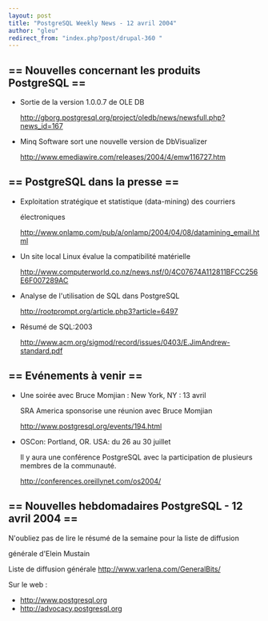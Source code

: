 ```yaml
---
layout: post
title: "PostgreSQL Weekly News - 12 avril 2004"
author: "gleu"
redirect_from: "index.php?post/drupal-360 "
---
```




<h2>== Nouvelles concernant les produits PostgreSQL ==</h2>

<ul>

<li>Sortie de la version 1.0.0.7 de OLE DB<br />

<a href="http://gborg.postgresql.org/project/oledb/news/newsfull.php?news_id=167">http://gborg.postgresql.org/project/oledb/news/newsfull.php?news_id=167</a></li>

<li>Minq Software sort une nouvelle version de DbVisualizer<br />

<a href="http://www.emediawire.com/releases/2004/4/emw116727.htm">http://www.emediawire.com/releases/2004/4/emw116727.htm</a></li>

</ul>

<h2>== PostgreSQL dans la presse ==</h2>

<ul>

<li>Exploitation stratégique et statistique (data-mining) des courriers

électroniques<br />

<a href="http://www.onlamp.com/pub/a/onlamp/2004/04/08/datamining_email.html">http://www.onlamp.com/pub/a/onlamp/2004/04/08/datamining_email.html</a></li>

<li>Un site local Linux évalue la compatibilité matérielle<br />

<a href="http://www.computerworld.co.nz/news.nsf/0/4C07674A112811BFCC256E6F007289AC">http://www.computerworld.co.nz/news.nsf/0/4C07674A112811BFCC256E6F007289AC</a></li>

<li>Analyse de l'utilisation de SQL dans PostgreSQL<br />

<a href="http://rootprompt.org/article.php3?article=6497">http://rootprompt.org/article.php3?article=6497</a></li>

<li>Résumé de SQL:2003<br />

<a href="http://www.acm.org/sigmod/record/issues/0403/E.JimAndrew-standard.pdf">http://www.acm.org/sigmod/record/issues/0403/E.JimAndrew-standard.pdf</a></li>

</ul>

<h2>== Evénements à venir ==</h2>

<ul>

<li>Une soirée avec Bruce Momjian&nbsp;: New York, NY&nbsp;: 13 avril<br />

SRA America sponsorise une réunion avec Bruce Momjian<br />

<a href="http://www.postgresql.org/events/194.html">http://www.postgresql.org/events/194.html</a></li>

<li>OSCon: Portland, OR. USA: du 26 au 30 juillet<br />

Il y aura une conférence PostgreSQL avec la participation de plusieurs membres de la communauté.<br />

<a href="http://conferences.oreillynet.com/os2004/">http://conferences.oreillynet.com/os2004/</a></li>

</ul>

<h2>== Nouvelles hebdomadaires PostgreSQL - 12 avril 2004 ==</h2>

<p>N'oubliez pas de lire le résumé de la semaine pour la liste de diffusion

générale d'Elein Mustain</p>

<p>Liste de diffusion générale <a href="http://www.varlena.com/GeneralBits/">http://www.varlena.com/GeneralBits/</a>

</p>

<p>Sur le web :

</p>

<ul>

<li><a href="http://www.postgresql.org">http://www.postgresql.org</a></li>

<li><a href="http://advocacy.postgresql.org">http://advocacy.postgresql.org</a></li>

</ul>